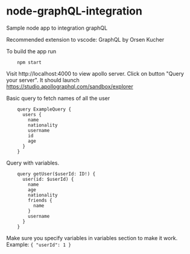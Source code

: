 # node-graphQL-integration
Sample node app to integration graphQL

Recommended extension to vscode: GraphQL by Orsen Kucher

To build the app run
```
    npm start
```
Visit http://localhost:4000 to view apollo server.
Click on button "Query your server". It should launch https://studio.apollographql.com/sandbox/explorer

Basic query to fetch names of all the user
```
    query ExampleQuery {
      users {
        name
        nationality
        username
        id
        age
      }
    }
```

Query with variables. 
```
    query getUser($userId: ID!) {
      user(id: $userId) {
        name
        age
        nationality
        friends {
          name
        }
        username
      }
    }
```
Make sure you specify variables in variables section to make it work.
Example: 
    ```
    {
      "userId": 1
    }
    ```
